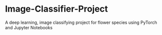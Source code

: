 # Image-Classifier-Project
A deep learning, image classifying project for flower species using PyTorch and Jupyter Notebooks
